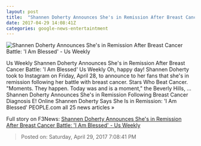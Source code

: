 ```yaml
---
layout: post
title:  "Shannen Doherty Announces She's in Remission After Breast Cancer Battle: 'I Am Blessed' - Us Weekly"
date: 2017-04-29 14:08:41Z
categories: google-news-entertaintment
---
```


![Shannen Doherty Announces She's in Remission After Breast Cancer Battle: 'I Am Blessed' - Us Weekly](http://img.usmagazine.com/social/shannen-doherty-announces-shes-in-remission-after-breast-cancer-battle-734ded0e-ee0a-4f82-9810-b6d4d3235863.jpg)

Us Weekly Shannen Doherty Announces She's in Remission After Breast Cancer Battle: 'I Am Blessed' Us Weekly Oh, happy day! Shannen Doherty took to Instagram on Friday, April 28, to announce to her fans that she's in remission following her battle with breast cancer. Stars Who Beat Cancer. "Moments. They happen. Today was and is a moment," the Beverly Hills, ... Shannen Doherty Announces She's in Remission Following Breast Cancer Diagnosis E! Online Shannen Doherty Says She Is in Remission: 'I Am Blessed' PEOPLE.com all 25 news articles »


Full story on F3News: [Shannen Doherty Announces She's in Remission After Breast Cancer Battle: 'I Am Blessed' - Us Weekly](http://www.f3nws.com/n/zfpad)

> Posted on: Saturday, April 29, 2017 7:08:41 PM
